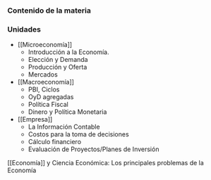 ### Contenido de la materia


### Unidades
* [[Microeconomía]]
	* Introducción a la Economía.
	* Elección y Demanda
	* Producción y Oferta
	* Mercados
* [[Macroeconomía]]
	* PBI, Ciclos
	* OyD agregadas
	* Política Fiscal
	* Dinero y Política Monetaria
* [[Empresa]]
	* La Información Contable
	* Costos para la toma de decisiones
	* Cálculo financiero
	* Evaluación de Proyectos/Planes de Inversión


[[Economía]] y Ciencia Económica: Los principales problemas de la Economía
